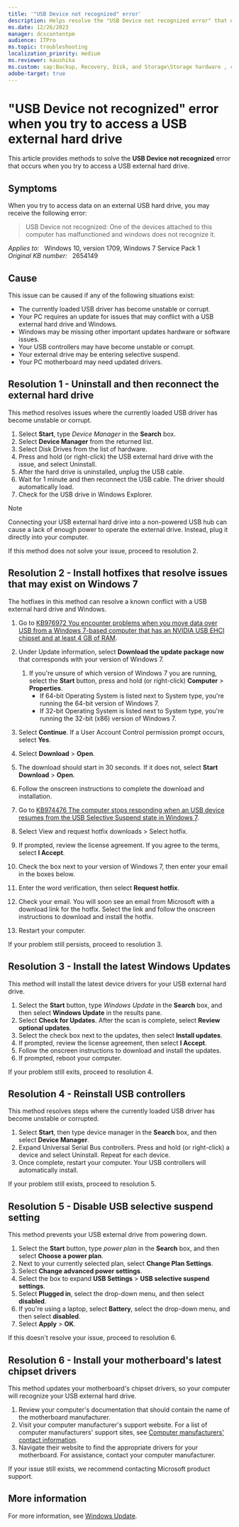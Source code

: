 ```yaml
---
title: '"USB Device not recognized" error'
description: Helps resolve the "USB Device not recognized error" that occurs when trying to access a USB external hard drive.
ms.date: 12/26/2023
manager: dcscontentpm
audience: ITPro
ms.topic: troubleshooting
localization_priority: medium
ms.reviewer: kaushika
ms.custom: sap:Backup, Recovery, Disk, and Storage\Storage hardware , csstroubleshoot
adobe-target: true
---
```

# "USB Device not recognized" error when you try to access a USB external hard drive

This article provides methods to solve the **USB Device not recognized** error that occurs when you try to access a USB external hard drive.

## Symptoms

When you try to access data on an external USB hard drive, you may receive the following error:

> USB Device not recognized: One of the devices attached to this computer has malfunctioned and windows does not recognize it.

_Applies to:_ &nbsp; Windows 10, version 1709, Windows 7 Service Pack 1  
_Original KB number:_ &nbsp; 2654149

## Cause

This issue can be caused if any of the following situations exist:

- The currently loaded USB driver has become unstable or corrupt.
- Your PC requires an update for issues that may conflict with a USB external hard drive and Windows.
- Windows may be missing other important updates hardware or software issues.
- Your USB controllers may have become unstable or corrupt.
- Your external drive may be entering selective suspend.
- Your PC motherboard may need updated drivers.

## Resolution 1 - Uninstall and then reconnect the external hard drive

This method resolves issues where the currently loaded USB driver has become unstable or corrupt.

1. Select **Start**, type *Device Manager* in the **Search** box.
2. Select **Device Manager** from the returned list.
3. Select Disk Drives from the list of hardware.
4. Press and hold (or right-click) the USB external hard drive with the issue, and select Uninstall.
5. After the hard drive is uninstalled, unplug the USB cable.
6. Wait for 1 minute and then reconnect the USB cable. The driver should automatically load.
7. Check for the USB drive in Windows Explorer.

> [!NOTE]
> Connecting your USB external hard drive into a non-powered USB hub can cause a lack of enough power to operate the external drive. Instead, plug it directly into your computer.

If this method does not solve your issue, proceed to resolution 2.

## Resolution 2 - Install hotfixes that resolve issues that may exist on Windows 7

The hotfixes in this method can resolve a known conflict with a USB external hard drive and Windows.

1. Go to [KB976972 You encounter problems when you move data over USB from a Windows 7-based computer that has an NVIDIA USB EHCI chipset and at least 4 GB of RAM](https://support.microsoft.com/help/976972).

1. Under Update information, select **Download the update package now** that corresponds with your version of Windows 7.
   1. If you're unsure of which version of Windows 7 you are running, select the **Start** button, press and hold (or right-click) **Computer** > **Properties**.
      - If 64-bit Operating System is listed next to System type, you're running the 64-bit version of Windows 7.
      - If 32-bit Operating System is listed next to System type, you're running the 32-bit (x86) version of Windows 7.
1. Select **Continue**. If a User Account Control permission prompt occurs, select **Yes**.
1. Select **Download** > **Open**.
1. The download should start in 30 seconds. If it does not, select **Start Download** > **Open**.
1. Follow the onscreen instructions to complete the download and installation.
1. Go to [KB974476 The computer stops responding when an USB device resumes from the USB Selective Suspend state in Windows 7](https://support.microsoft.com/help/974476).
1. Select View and request hotfix downloads > Select hotfix.
1. If prompted, review the license agreement. If you agree to the terms, select **I Accept**.
1. Check the box next to your version of Windows 7, then enter your email in the boxes below.
1. Enter the word verification, then select **Request hotfix**.
1. Check your email. You will soon see an email from Microsoft with a download link for the hotfix. Select the link and follow the onscreen instructions to download and install the hotfix.
1. Restart your computer.

If your problem still persists, proceed to resolution 3.

## Resolution 3 - Install the latest Windows Updates

This method will install the latest device drivers for your USB external hard drive.

1. Select the **Start** button, type *Windows Update* in the **Search** box, and then select **Windows Update** in the results pane.
2. Select **Check for Updates**. After the scan is complete, select **Review optional updates**.
3. Select the check box next to the updates, then select **Install updates**.
4. If prompted, review the license agreement, then select **I Accept**.
5. Follow the onscreen instructions to download and install the updates.
6. If prompted, reboot your computer.

If your problem still exits, proceed to resolution 4.

## Resolution 4 - Reinstall USB controllers

This method resolves steps where the currently loaded USB driver has become unstable or corrupted.

1. Select **Start**, then type device manager in the **Search** box, and then select **Device Manager**.
2. Expand Universal Serial Bus controllers. Press and hold (or right-click) a device and select Uninstall. Repeat for each device.
3. Once complete, restart your computer. Your USB controllers will automatically install.

If your problem still exists, proceed to resolution 5.

## Resolution 5 - Disable USB selective suspend setting

This method prevents your USB external drive from powering down.

1. Select the **Start** button, type *power plan* in the **Search** box, and then select **Choose a power plan**.
2. Next to your currently selected plan, select **Change Plan Settings**.
3. Select **Change advanced power settings**.
4. Select the box to expand **USB Settings** > **USB selective suspend settings**.
5. Select **Plugged in**, select the drop-down menu, and then select **disabled**.
6. If you're using a laptop, select **Battery**, select the drop-down menu, and then select **disabled**.
7. Select **Apply** > **OK**.

If this doesn't resolve your issue, proceed to resolution 6.

## Resolution 6 - Install your motherboard's latest chipset drivers

This method updates your motherboard's chipset drivers, so your computer will recognize your USB external hard drive.

1. Review your computer's documentation that should contain the name of the motherboard manufacturer.
2. Visit your computer manufacturer's support website. For a list of computer manufacturers' support sites, see [Computer manufacturers' contact information](https://support.microsoft.com/help/14148).
3. Navigate their website to find the appropriate drivers for your motherboard. For assistance, contact your computer manufacturer.

If your issue still exists, we recommend contacting Microsoft product support.

## More information

For more information, see [Windows Update](https://support.microsoft.com/hub/4338813).
